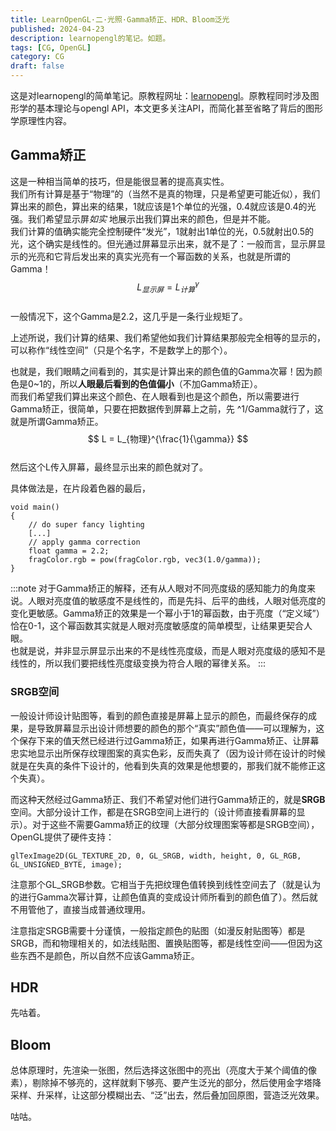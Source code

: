 ```yaml
---
title: LearnOpenGL·二·光照·Gamma矫正、HDR、Bloom泛光
published: 2024-04-23
description: learnopengl的笔记。如题。
tags: [CG, OpenGL]
category: CG
draft: false
---
```

这是对learnopengl的简单笔记。原教程网址：[learnopengl](https://learnopengl-cn.github.io/)。原教程同时涉及图形学的基本理论与opengl API，本文更多关注API，而简化甚至省略了背后的图形学原理性内容。  

## Gamma矫正  
这是一种相当简单的技巧，但是能很显著的提高真实性。  
我们所有计算是基于“物理”的（当然不是真的物理，只是希望更可能近似），我们算出来的颜色，算出来的结果，1就应该是1个单位的光强，0.4就应该是0.4的光强。我们希望显示屏*如实* 地展示出我们算出来的颜色，但是并不能。  
我们计算的值确实能完全控制硬件“发光”，1就射出1单位的光，0.5就射出0.5的光，这个确实是线性的。但光通过屏幕显示出来，就不是了：一般而言，显示屏显示的光亮和它背后发出来的真实光亮有一个幂函数的关系，也就是所谓的Gamma！  
$$ L_{显示屏} = L_{计算}^\gamma $$  
一般情况下，这个Gamma是2.2，这几乎是一条行业规矩了。  
  
上述所说，我们计算的结果、我们希望他如我们计算结果那般完全相等的显示的，可以称作“线性空间”（只是个名字，不是数学上的那个）。  
  
也就是，我们眼睛之间看到的，其实是计算出来的颜色值的Gamma次幂！因为颜色是0~1的，所以**人眼最后看到的色值偏小**（不加Gamma矫正）。  
而我们希望我们算出来这个颜色、在人眼看到也是这个颜色，所以需要进行Gamma矫正，很简单，只要在把数据传到屏幕上之前，先 ^1/Gamma就行了，这就是所谓Gamma矫正。  
$$ L = L_{物理}^{\frac{1}{\gamma}} $$  
然后这个L传入屏幕，最终显示出来的颜色就对了。  
  
具体做法是，在片段着色器的最后，  
```  
void main()  
{  
    // do super fancy lighting  
    [...]  
    // apply gamma correction  
    float gamma = 2.2;  
    fragColor.rgb = pow(fragColor.rgb, vec3(1.0/gamma));  
}  
```  

:::note
对于Gamma矫正的解释，还有从人眼对不同亮度级的感知能力的角度来说。人眼对亮度值的敏感度不是线性的，而是先抖、后平的曲线，人眼对低亮度的变化更敏感。Gamma矫正的效果是一个幂小于1的幂函数，由于亮度（“定义域”）恰在0-1，这个幂函数其实就是人眼对亮度敏感度的简单模型，让结果更契合人眼。  
也就是说，并非显示屏显示出来的不是线性亮度级，而是人眼对亮度级的感知不是线性的，所以我们要把线性亮度级变换为符合人眼的幂律关系。
:::
  
### SRGB空间  
一般设计师设计贴图等，看到的颜色直接是屏幕上显示的颜色，而最终保存的成果，是导致屏幕显示出设计师想要的颜色的那个“真实”颜色值——可以理解为，这个保存下来的值天然已经进行过Gamma矫正，如果再进行Gamma矫正、让屏幕忠实地显示出所保存纹理图案的真实色彩，反而失真了（因为设计师在设计的时候就是在失真的条件下设计的，他看到失真的效果是他想要的，那我们就不能修正这个失真）。  
  
而这种天然经过Gamma矫正、我们不希望对他们进行Gamma矫正的，就是**SRGB**空间。大部分设计工作，都是在SRGB空间上进行的（设计师直接看屏幕的显示）。对于这些不需要Gamma矫正的纹理（大部分纹理图案等都是SRGB空间），OpenGL提供了硬件支持：  
```  
glTexImage2D(GL_TEXTURE_2D, 0, GL_SRGB, width, height, 0, GL_RGB, GL_UNSIGNED_BYTE, image);  
```  
注意那个GL_SRGB参数。它相当于先把纹理色值转换到线性空间去了（就是认为的进行Gamma次幂计算，让颜色值真的变成设计师所看到的颜色值了）。然后就不用管他了，直接当成普通纹理用。  
  
注意指定SRGB需要十分谨慎，一般指定颜色的贴图（如漫反射贴图等）都是SRGB，而和物理相关的，如法线贴图、置换贴图等，都是线性空间——但因为这些东西不是颜色，所以自然不应该Gamma矫正。  
  
## HDR  
先咕着。

## Bloom  
总体原理时，先渲染一张图，然后选择这张图中的亮出（亮度大于某个阈值的像素），剔除掉不够亮的，这样就剩下够亮、要产生泛光的部分，然后使用金字塔降采样、升采样，让这部分模糊出去、“泛”出去，然后叠加回原图，营造泛光效果。  

咕咕。